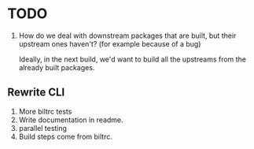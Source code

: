 # TODO

1. How do we deal with downstream packages that are built, but their upstream ones haven't?
   (for example because of a bug)

   Ideally, in the next build, we'd want to build all the upstreams from the already built packages.

## Rewrite CLI

1. More biltrc tests
1. Write documentation in readme.
1. parallel testing
1. Build steps come from biltrc.
